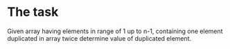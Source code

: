 # The task
Given array having elements in range of 1 up to n-1, containing one element duplicated in array twice determine value of duplicated element.
